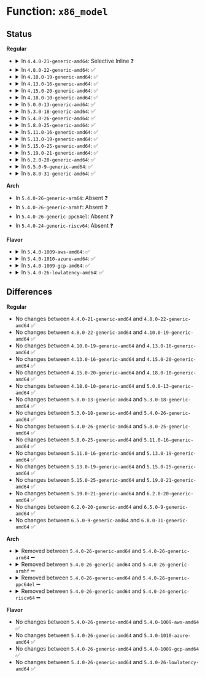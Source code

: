 # Function: <code>x86_model</code>

## Status
<b>Regular</b>
<ul>
<li>
<details>
<summary>In <code>4.4.0-21-generic-amd64</code>: Selective Inline ❓</summary>

```c
unsigned int x86_model(unsigned int sig)
```

```json
{
  "name": "x86_model",
  "collision_type": "Unique Static",
  "inline_type": "Selective",
  "funcs": [
    {
      "addr": 18446744071579160672,
      "name": "x86_model",
      "external": false,
      "loc": "arch/x86/include/asm/microcode.h:143",
      "file": "arch/x86/kernel/cpu/microcode/intel.c",
      "inline": "declared, inlined",
      "caller_inline": [
        "arch/x86/kernel/cpu/microcode/intel.c:collect_cpu_info_early"
      ],
      "caller_func": [
        "arch/x86/kernel/cpu/microcode/intel.c:load_builtin_intel_microcode"
      ]
    }
  ],
  "symbols": [
    {
      "addr": 18446744071579160672,
      "name": "x86_model",
      "section": ".text",
      "bind": "STB_LOCAL",
      "size": 63
    }
  ]
}
```
</details>
</li>
<li>
<details>
<summary>In <code>4.8.0-22-generic-amd64</code>: ✅</summary>

```c
unsigned int x86_model(unsigned int sig)
```

```json
{
  "name": "x86_model",
  "collision_type": "Unique Global",
  "inline_type": "No",
  "funcs": [
    {
      "addr": 18446744071583288752,
      "name": "x86_model",
      "external": true,
      "loc": "arch/x86/lib/cpu.c:17",
      "file": "arch/x86/lib/cpu.c",
      "inline": "seen, unknown",
      "caller_inline": [],
      "caller_func": [
        "arch/x86/kernel/cpu/microcode/intel.c:collect_cpu_info_early",
        "arch/x86/kernel/cpu/microcode/intel.c:load_ucode_intel_bsp"
      ]
    }
  ],
  "symbols": [
    {
      "addr": 18446744071583288752,
      "name": "x86_model",
      "section": ".text",
      "bind": "STB_GLOBAL",
      "size": 53
    }
  ]
}
```
</details>
</li>
<li>
<details>
<summary>In <code>4.10.0-19-generic-amd64</code>: ✅</summary>

```c
unsigned int x86_model(unsigned int sig)
```

```json
{
  "name": "x86_model",
  "collision_type": "Unique Global",
  "inline_type": "No",
  "funcs": [
    {
      "addr": 18446744071583407408,
      "name": "x86_model",
      "external": true,
      "loc": "arch/x86/lib/cpu.c:17",
      "file": "arch/x86/lib/cpu.c",
      "inline": "seen, unknown",
      "caller_inline": [],
      "caller_func": [
        "arch/x86/kernel/cpu/microcode/intel.c:load_builtin_intel_microcode",
        "arch/x86/kernel/cpu/microcode/intel.c:collect_cpu_info_early",
        "arch/x86/kernel/cpu/microcode/intel.c:scan_microcode",
        "arch/x86/kernel/cpu/microcode/intel.c:scan_microcode",
        "arch/x86/kernel/cpu/microcode/intel.c:scan_microcode",
        "arch/x86/kernel/cpu/microcode/intel.c:scan_microcode",
        "arch/x86/kernel/cpu/microcode/intel.c:scan_microcode"
      ]
    }
  ],
  "symbols": [
    {
      "addr": 18446744071583407408,
      "name": "x86_model",
      "section": ".text",
      "bind": "STB_GLOBAL",
      "size": 53
    }
  ]
}
```
</details>
</li>
<li>
<details>
<summary>In <code>4.13.0-16-generic-amd64</code>: ✅</summary>

```c
unsigned int x86_model(unsigned int sig)
```

```json
{
  "name": "x86_model",
  "collision_type": "Unique Global",
  "inline_type": "No",
  "funcs": [
    {
      "addr": 18446744071588264096,
      "name": "x86_model",
      "external": true,
      "loc": "arch/x86/lib/cpu.c:17",
      "file": "arch/x86/lib/cpu.c",
      "inline": "seen, unknown",
      "caller_inline": [],
      "caller_func": [
        "arch/x86/kernel/cpu/microcode/intel.c:load_builtin_intel_microcode",
        "arch/x86/kernel/cpu/microcode/intel.c:collect_cpu_info_early",
        "arch/x86/kernel/cpu/microcode/intel.c:scan_microcode",
        "arch/x86/kernel/cpu/microcode/intel.c:scan_microcode",
        "arch/x86/kernel/cpu/microcode/intel.c:scan_microcode",
        "arch/x86/kernel/cpu/microcode/intel.c:scan_microcode",
        "arch/x86/kernel/cpu/microcode/intel.c:scan_microcode"
      ]
    }
  ],
  "symbols": [
    {
      "addr": 18446744071588264096,
      "name": "x86_model",
      "section": ".text",
      "bind": "STB_GLOBAL",
      "size": 45
    }
  ]
}
```
</details>
</li>
<li>
<details>
<summary>In <code>4.15.0-20-generic-amd64</code>: ✅</summary>

```c
unsigned int x86_model(unsigned int sig)
```

```json
{
  "name": "x86_model",
  "collision_type": "Unique Global",
  "inline_type": "No",
  "funcs": [
    {
      "addr": 18446744071588816624,
      "name": "x86_model",
      "external": true,
      "loc": "arch/x86/lib/cpu.c:17",
      "file": "arch/x86/lib/cpu.c",
      "inline": "seen, unknown",
      "caller_inline": [],
      "caller_func": [
        "arch/x86/kernel/cpu/microcode/intel.c:load_builtin_intel_microcode",
        "arch/x86/kernel/cpu/microcode/intel.c:collect_cpu_info_early",
        "arch/x86/kernel/cpu/microcode/intel.c:scan_microcode",
        "arch/x86/kernel/cpu/microcode/intel.c:scan_microcode",
        "arch/x86/kernel/cpu/microcode/intel.c:scan_microcode",
        "arch/x86/kernel/cpu/microcode/intel.c:scan_microcode",
        "arch/x86/kernel/cpu/microcode/intel.c:scan_microcode"
      ]
    }
  ],
  "symbols": [
    {
      "addr": 18446744071588816624,
      "name": "x86_model",
      "section": ".text",
      "bind": "STB_GLOBAL",
      "size": 45
    }
  ]
}
```
</details>
</li>
<li>
<details>
<summary>In <code>4.18.0-10-generic-amd64</code>: ✅</summary>

```c
unsigned int x86_model(unsigned int sig)
```

```json
{
  "name": "x86_model",
  "collision_type": "Unique Global",
  "inline_type": "No",
  "funcs": [
    {
      "addr": 18446744071589194752,
      "name": "x86_model",
      "external": true,
      "loc": "arch/x86/lib/cpu.c:17",
      "file": "arch/x86/lib/cpu.c",
      "inline": "seen, unknown",
      "caller_inline": [],
      "caller_func": [
        "arch/x86/kernel/cpu/microcode/intel.c:load_builtin_intel_microcode",
        "arch/x86/kernel/cpu/microcode/intel.c:collect_cpu_info_early",
        "arch/x86/kernel/cpu/microcode/intel.c:scan_microcode",
        "arch/x86/kernel/cpu/microcode/intel.c:scan_microcode",
        "arch/x86/kernel/cpu/microcode/intel.c:scan_microcode",
        "arch/x86/kernel/cpu/microcode/intel.c:scan_microcode",
        "arch/x86/kernel/cpu/microcode/intel.c:scan_microcode"
      ]
    }
  ],
  "symbols": [
    {
      "addr": 18446744071589194752,
      "name": "x86_model",
      "section": ".text",
      "bind": "STB_GLOBAL",
      "size": 45
    }
  ]
}
```
</details>
</li>
<li>
<details>
<summary>In <code>5.0.0-13-generic-amd64</code>: ✅</summary>

```c
unsigned int x86_model(unsigned int sig)
```

```json
{
  "name": "x86_model",
  "collision_type": "Unique Global",
  "inline_type": "No",
  "funcs": [
    {
      "addr": 18446744071589436208,
      "name": "x86_model",
      "external": true,
      "loc": "arch/x86/lib/cpu.c:17",
      "file": "arch/x86/lib/cpu.c",
      "inline": "seen, unknown",
      "caller_inline": [],
      "caller_func": [
        "arch/x86/kernel/cpu/microcode/intel.c:load_builtin_intel_microcode",
        "arch/x86/kernel/cpu/microcode/intel.c:collect_cpu_info_early",
        "arch/x86/kernel/cpu/microcode/intel.c:scan_microcode",
        "arch/x86/kernel/cpu/microcode/intel.c:scan_microcode",
        "arch/x86/kernel/cpu/microcode/intel.c:scan_microcode",
        "arch/x86/kernel/cpu/microcode/intel.c:scan_microcode",
        "arch/x86/kernel/cpu/microcode/intel.c:scan_microcode"
      ]
    }
  ],
  "symbols": [
    {
      "addr": 18446744071589436208,
      "name": "x86_model",
      "section": ".text",
      "bind": "STB_GLOBAL",
      "size": 45
    }
  ]
}
```
</details>
</li>
<li>
<details>
<summary>In <code>5.3.0-18-generic-amd64</code>: ✅</summary>

```c
unsigned int x86_model(unsigned int sig)
```

```json
{
  "name": "x86_model",
  "collision_type": "Unique Global",
  "inline_type": "No",
  "funcs": [
    {
      "addr": 18446744071589894224,
      "name": "x86_model",
      "external": true,
      "loc": "arch/x86/lib/cpu.c:19",
      "file": "arch/x86/lib/cpu.c",
      "inline": "seen, unknown",
      "caller_inline": [],
      "caller_func": [
        "arch/x86/kernel/cpu/microcode/intel.c:load_builtin_intel_microcode",
        "arch/x86/kernel/cpu/microcode/intel.c:collect_cpu_info_early",
        "arch/x86/kernel/cpu/microcode/intel.c:scan_microcode",
        "arch/x86/kernel/cpu/microcode/intel.c:scan_microcode",
        "arch/x86/kernel/cpu/microcode/intel.c:scan_microcode",
        "arch/x86/kernel/cpu/microcode/intel.c:scan_microcode",
        "arch/x86/kernel/cpu/microcode/intel.c:scan_microcode"
      ]
    }
  ],
  "symbols": [
    {
      "addr": 18446744071589894224,
      "name": "x86_model",
      "section": ".text",
      "bind": "STB_GLOBAL",
      "size": 45
    }
  ]
}
```
</details>
</li>
<li>
<details>
<summary>In <code>5.4.0-26-generic-amd64</code>: ✅</summary>

```c
unsigned int x86_model(unsigned int sig)
```

```json
{
  "name": "x86_model",
  "collision_type": "Unique Global",
  "inline_type": "No",
  "funcs": [
    {
      "addr": 18446744071590120176,
      "name": "x86_model",
      "external": true,
      "loc": "arch/x86/lib/cpu.c:19",
      "file": "arch/x86/lib/cpu.c",
      "inline": "seen, unknown",
      "caller_inline": [],
      "caller_func": [
        "arch/x86/kernel/cpu/microcode/intel.c:load_builtin_intel_microcode",
        "arch/x86/kernel/cpu/microcode/intel.c:collect_cpu_info_early",
        "arch/x86/kernel/cpu/microcode/intel.c:scan_microcode",
        "arch/x86/kernel/cpu/microcode/intel.c:scan_microcode",
        "arch/x86/kernel/cpu/microcode/intel.c:scan_microcode",
        "arch/x86/kernel/cpu/microcode/intel.c:scan_microcode",
        "arch/x86/kernel/cpu/microcode/intel.c:scan_microcode"
      ]
    }
  ],
  "symbols": [
    {
      "addr": 18446744071590120176,
      "name": "x86_model",
      "section": ".text",
      "bind": "STB_GLOBAL",
      "size": 45
    }
  ]
}
```
</details>
</li>
<li>
<details>
<summary>In <code>5.8.0-25-generic-amd64</code>: ✅</summary>

```c
unsigned int x86_model(unsigned int sig)
```

```json
{
  "name": "x86_model",
  "collision_type": "Unique Global",
  "inline_type": "No",
  "funcs": [
    {
      "addr": 18446744071585123808,
      "name": "x86_model",
      "external": true,
      "loc": "arch/x86/lib/cpu.c:19",
      "file": "arch/x86/lib/cpu.c",
      "inline": "seen, unknown",
      "caller_inline": [],
      "caller_func": [
        "arch/x86/kernel/cpu/microcode/intel.c:load_builtin_intel_microcode",
        "arch/x86/kernel/cpu/microcode/intel.c:microcode_matches",
        "arch/x86/kernel/cpu/microcode/intel.c:microcode_matches",
        "arch/x86/kernel/cpu/microcode/intel.c:microcode_matches",
        "arch/x86/kernel/cpu/microcode/intel.c:microcode_matches",
        "arch/x86/kernel/cpu/microcode/intel.c:microcode_matches"
      ]
    }
  ],
  "symbols": [
    {
      "addr": 18446744071585123808,
      "name": "x86_model",
      "section": ".text",
      "bind": "STB_GLOBAL",
      "size": 45
    }
  ]
}
```
</details>
</li>
<li>
<details>
<summary>In <code>5.11.0-16-generic-amd64</code>: ✅</summary>

```c
unsigned int x86_model(unsigned int sig)
```

```json
{
  "name": "x86_model",
  "collision_type": "Unique Global",
  "inline_type": "No",
  "funcs": [
    {
      "addr": 18446744071585274736,
      "name": "x86_model",
      "external": true,
      "loc": "arch/x86/lib/cpu.c:19",
      "file": "arch/x86/lib/cpu.c",
      "inline": "seen, unknown",
      "caller_inline": [],
      "caller_func": [
        "arch/x86/kernel/cpu/microcode/intel.c:load_builtin_intel_microcode"
      ]
    }
  ],
  "symbols": [
    {
      "addr": 18446744071585274736,
      "name": "x86_model",
      "section": ".text",
      "bind": "STB_GLOBAL",
      "size": 45
    }
  ]
}
```
</details>
</li>
<li>
<details>
<summary>In <code>5.13.0-19-generic-amd64</code>: ✅</summary>

```c
unsigned int x86_model(unsigned int sig)
```

```json
{
  "name": "x86_model",
  "collision_type": "Unique Global",
  "inline_type": "No",
  "funcs": [
    {
      "addr": 18446744071585158256,
      "name": "x86_model",
      "external": true,
      "loc": "arch/x86/lib/cpu.c:19",
      "file": "arch/x86/lib/cpu.c",
      "inline": "seen, unknown",
      "caller_inline": [],
      "caller_func": [
        "arch/x86/kernel/cpu/microcode/intel.c:load_builtin_intel_microcode"
      ]
    }
  ],
  "symbols": [
    {
      "addr": 18446744071585158256,
      "name": "x86_model",
      "section": ".text",
      "bind": "STB_GLOBAL",
      "size": 45
    }
  ]
}
```
</details>
</li>
<li>
<details>
<summary>In <code>5.15.0-25-generic-amd64</code>: ✅</summary>

```c
unsigned int x86_model(unsigned int sig)
```

```json
{
  "name": "x86_model",
  "collision_type": "Unique Global",
  "inline_type": "No",
  "funcs": [
    {
      "addr": 18446744071585611104,
      "name": "x86_model",
      "external": true,
      "loc": "arch/x86/lib/cpu.c:19",
      "file": "arch/x86/lib/cpu.c",
      "inline": "seen, unknown",
      "caller_inline": [],
      "caller_func": [
        "arch/x86/kernel/cpu/microcode/intel.c:load_builtin_intel_microcode"
      ]
    }
  ],
  "symbols": [
    {
      "addr": 18446744071585611104,
      "name": "x86_model",
      "section": ".text",
      "bind": "STB_GLOBAL",
      "size": 45
    }
  ]
}
```
</details>
</li>
<li>
<details>
<summary>In <code>5.19.0-21-generic-amd64</code>: ✅</summary>

```c
unsigned int x86_model(unsigned int sig)
```

```json
{
  "name": "x86_model",
  "collision_type": "Unique Global",
  "inline_type": "No",
  "funcs": [
    {
      "addr": 18446744071586767888,
      "name": "x86_model",
      "external": true,
      "loc": "arch/x86/lib/cpu.c:19",
      "file": "arch/x86/lib/cpu.c",
      "inline": "seen, unknown",
      "caller_inline": [],
      "caller_func": [
        "arch/x86/kernel/cpu/intel.c:intel_cpu_collect_info",
        "arch/x86/kernel/cpu/microcode/intel.c:load_builtin_intel_microcode"
      ]
    }
  ],
  "symbols": [
    {
      "addr": 18446744071586767888,
      "name": "x86_model",
      "section": ".text",
      "bind": "STB_GLOBAL",
      "size": 61
    }
  ]
}
```
</details>
</li>
<li>
<details>
<summary>In <code>6.2.0-20-generic-amd64</code>: ✅</summary>

```c
unsigned int x86_model(unsigned int sig)
```

```json
{
  "name": "x86_model",
  "collision_type": "Unique Global",
  "inline_type": "No",
  "funcs": [
    {
      "addr": 18446744071595932896,
      "name": "x86_model",
      "external": true,
      "loc": "arch/x86/lib/cpu.c:19",
      "file": "arch/x86/lib/cpu.c",
      "inline": "seen, unknown",
      "caller_inline": [],
      "caller_func": [
        "arch/x86/kernel/cpu/intel.c:intel_cpu_collect_info",
        "arch/x86/kernel/cpu/microcode/intel.c:load_builtin_intel_microcode"
      ]
    }
  ],
  "symbols": [
    {
      "addr": 18446744071595932896,
      "name": "x86_model",
      "section": ".text",
      "bind": "STB_GLOBAL",
      "size": 61
    }
  ]
}
```
</details>
</li>
<li>
<details>
<summary>In <code>6.5.0-9-generic-amd64</code>: ✅</summary>

```c
unsigned int x86_model(unsigned int sig)
```

```json
{
  "name": "x86_model",
  "collision_type": "Unique Global",
  "inline_type": "No",
  "funcs": [
    {
      "addr": 18446744071596451152,
      "name": "x86_model",
      "external": true,
      "loc": "arch/x86/lib/cpu.c:19",
      "file": "arch/x86/lib/cpu.c",
      "inline": "seen, unknown",
      "caller_inline": [],
      "caller_func": [
        "arch/x86/kernel/cpu/intel.c:intel_cpu_collect_info",
        "arch/x86/kernel/cpu/microcode/intel.c:load_builtin_intel_microcode"
      ]
    }
  ],
  "symbols": [
    {
      "addr": 18446744071596451152,
      "name": "x86_model",
      "section": ".text",
      "bind": "STB_GLOBAL",
      "size": 61
    }
  ]
}
```
</details>
</li>
<li>
<details>
<summary>In <code>6.8.0-31-generic-amd64</code>: ✅</summary>

```c
unsigned int x86_model(unsigned int sig)
```

```json
{
  "name": "x86_model",
  "collision_type": "Unique Global",
  "inline_type": "No",
  "funcs": [
    {
      "addr": 18446744071597346384,
      "name": "x86_model",
      "external": true,
      "loc": "arch/x86/lib/cpu.c:19",
      "file": "arch/x86/lib/cpu.c",
      "inline": "seen, unknown",
      "caller_inline": [],
      "caller_func": [
        "arch/x86/kernel/cpu/microcode/intel.c:get_microcode_blob",
        "arch/x86/kernel/cpu/microcode/intel.c:intel_collect_cpu_info"
      ]
    }
  ],
  "symbols": [
    {
      "addr": 18446744071597346384,
      "name": "x86_model",
      "section": ".text",
      "bind": "STB_GLOBAL",
      "size": 61
    }
  ]
}
```
</details>
</li>
</ul>
<b>Arch</b>
<ul>
<li>
In <code>5.4.0-26-generic-arm64</code>: Absent ❓
</li>
<li>
In <code>5.4.0-26-generic-armhf</code>: Absent ❓
</li>
<li>
In <code>5.4.0-26-generic-ppc64el</code>: Absent ❓
</li>
<li>
In <code>5.4.0-24-generic-riscv64</code>: Absent ❓
</li>
</ul>
<b>Flavor</b>
<ul>
<li>
<details>
<summary>In <code>5.4.0-1009-aws-amd64</code>: ✅</summary>

```c
unsigned int x86_model(unsigned int sig)
```

```json
{
  "name": "x86_model",
  "collision_type": "Unique Global",
  "inline_type": "No",
  "funcs": [
    {
      "addr": 18446744071589722432,
      "name": "x86_model",
      "external": true,
      "loc": "arch/x86/lib/cpu.c:19",
      "file": "arch/x86/lib/cpu.c",
      "inline": "seen, unknown",
      "caller_inline": [],
      "caller_func": [
        "arch/x86/kernel/cpu/microcode/intel.c:load_builtin_intel_microcode",
        "arch/x86/kernel/cpu/microcode/intel.c:collect_cpu_info_early",
        "arch/x86/kernel/cpu/microcode/intel.c:scan_microcode",
        "arch/x86/kernel/cpu/microcode/intel.c:scan_microcode",
        "arch/x86/kernel/cpu/microcode/intel.c:scan_microcode",
        "arch/x86/kernel/cpu/microcode/intel.c:scan_microcode",
        "arch/x86/kernel/cpu/microcode/intel.c:scan_microcode"
      ]
    }
  ],
  "symbols": [
    {
      "addr": 18446744071589722432,
      "name": "x86_model",
      "section": ".text",
      "bind": "STB_GLOBAL",
      "size": 45
    }
  ]
}
```
</details>
</li>
<li>
<details>
<summary>In <code>5.4.0-1010-azure-amd64</code>: ✅</summary>

```c
unsigned int x86_model(unsigned int sig)
```

```json
{
  "name": "x86_model",
  "collision_type": "Unique Global",
  "inline_type": "No",
  "funcs": [
    {
      "addr": 18446744071589448208,
      "name": "x86_model",
      "external": true,
      "loc": "arch/x86/lib/cpu.c:19",
      "file": "arch/x86/lib/cpu.c",
      "inline": "seen, unknown",
      "caller_inline": [],
      "caller_func": [
        "arch/x86/kernel/cpu/microcode/intel.c:load_builtin_intel_microcode",
        "arch/x86/kernel/cpu/microcode/intel.c:collect_cpu_info_early",
        "arch/x86/kernel/cpu/microcode/intel.c:scan_microcode",
        "arch/x86/kernel/cpu/microcode/intel.c:scan_microcode",
        "arch/x86/kernel/cpu/microcode/intel.c:scan_microcode",
        "arch/x86/kernel/cpu/microcode/intel.c:scan_microcode",
        "arch/x86/kernel/cpu/microcode/intel.c:scan_microcode",
        "drivers/edac/mce_amd.c:amd_decode_mce"
      ]
    }
  ],
  "symbols": [
    {
      "addr": 18446744071589448208,
      "name": "x86_model",
      "section": ".text",
      "bind": "STB_GLOBAL",
      "size": 45
    }
  ]
}
```
</details>
</li>
<li>
<details>
<summary>In <code>5.4.0-1009-gcp-amd64</code>: ✅</summary>

```c
unsigned int x86_model(unsigned int sig)
```

```json
{
  "name": "x86_model",
  "collision_type": "Unique Global",
  "inline_type": "No",
  "funcs": [
    {
      "addr": 18446744071590165808,
      "name": "x86_model",
      "external": true,
      "loc": "arch/x86/lib/cpu.c:19",
      "file": "arch/x86/lib/cpu.c",
      "inline": "seen, unknown",
      "caller_inline": [],
      "caller_func": [
        "arch/x86/kernel/cpu/microcode/intel.c:load_builtin_intel_microcode",
        "arch/x86/kernel/cpu/microcode/intel.c:collect_cpu_info_early",
        "arch/x86/kernel/cpu/microcode/intel.c:scan_microcode",
        "arch/x86/kernel/cpu/microcode/intel.c:scan_microcode",
        "arch/x86/kernel/cpu/microcode/intel.c:scan_microcode",
        "arch/x86/kernel/cpu/microcode/intel.c:scan_microcode",
        "arch/x86/kernel/cpu/microcode/intel.c:scan_microcode"
      ]
    }
  ],
  "symbols": [
    {
      "addr": 18446744071590165808,
      "name": "x86_model",
      "section": ".text",
      "bind": "STB_GLOBAL",
      "size": 45
    }
  ]
}
```
</details>
</li>
<li>
<details>
<summary>In <code>5.4.0-26-lowlatency-amd64</code>: ✅</summary>

```c
unsigned int x86_model(unsigned int sig)
```

```json
{
  "name": "x86_model",
  "collision_type": "Unique Global",
  "inline_type": "No",
  "funcs": [
    {
      "addr": 18446744071590216320,
      "name": "x86_model",
      "external": true,
      "loc": "arch/x86/lib/cpu.c:19",
      "file": "arch/x86/lib/cpu.c",
      "inline": "seen, unknown",
      "caller_inline": [],
      "caller_func": [
        "arch/x86/kernel/cpu/microcode/intel.c:load_builtin_intel_microcode",
        "arch/x86/kernel/cpu/microcode/intel.c:collect_cpu_info_early",
        "arch/x86/kernel/cpu/microcode/intel.c:scan_microcode",
        "arch/x86/kernel/cpu/microcode/intel.c:scan_microcode",
        "arch/x86/kernel/cpu/microcode/intel.c:scan_microcode",
        "arch/x86/kernel/cpu/microcode/intel.c:scan_microcode",
        "arch/x86/kernel/cpu/microcode/intel.c:scan_microcode"
      ]
    }
  ],
  "symbols": [
    {
      "addr": 18446744071590216320,
      "name": "x86_model",
      "section": ".text",
      "bind": "STB_GLOBAL",
      "size": 45
    }
  ]
}
```
</details>
</li>
</ul>

## Differences
<b>Regular</b>
<ul>
<li>
No changes between <code>4.4.0-21-generic-amd64</code> and <code>4.8.0-22-generic-amd64</code> ✅
</li>
<li>
No changes between <code>4.8.0-22-generic-amd64</code> and <code>4.10.0-19-generic-amd64</code> ✅
</li>
<li>
No changes between <code>4.10.0-19-generic-amd64</code> and <code>4.13.0-16-generic-amd64</code> ✅
</li>
<li>
No changes between <code>4.13.0-16-generic-amd64</code> and <code>4.15.0-20-generic-amd64</code> ✅
</li>
<li>
No changes between <code>4.15.0-20-generic-amd64</code> and <code>4.18.0-10-generic-amd64</code> ✅
</li>
<li>
No changes between <code>4.18.0-10-generic-amd64</code> and <code>5.0.0-13-generic-amd64</code> ✅
</li>
<li>
No changes between <code>5.0.0-13-generic-amd64</code> and <code>5.3.0-18-generic-amd64</code> ✅
</li>
<li>
No changes between <code>5.3.0-18-generic-amd64</code> and <code>5.4.0-26-generic-amd64</code> ✅
</li>
<li>
No changes between <code>5.4.0-26-generic-amd64</code> and <code>5.8.0-25-generic-amd64</code> ✅
</li>
<li>
No changes between <code>5.8.0-25-generic-amd64</code> and <code>5.11.0-16-generic-amd64</code> ✅
</li>
<li>
No changes between <code>5.11.0-16-generic-amd64</code> and <code>5.13.0-19-generic-amd64</code> ✅
</li>
<li>
No changes between <code>5.13.0-19-generic-amd64</code> and <code>5.15.0-25-generic-amd64</code> ✅
</li>
<li>
No changes between <code>5.15.0-25-generic-amd64</code> and <code>5.19.0-21-generic-amd64</code> ✅
</li>
<li>
No changes between <code>5.19.0-21-generic-amd64</code> and <code>6.2.0-20-generic-amd64</code> ✅
</li>
<li>
No changes between <code>6.2.0-20-generic-amd64</code> and <code>6.5.0-9-generic-amd64</code> ✅
</li>
<li>
No changes between <code>6.5.0-9-generic-amd64</code> and <code>6.8.0-31-generic-amd64</code> ✅
</li>
</ul>
<b>Arch</b>
<ul>
<li>
<details>
<summary>Removed between <code>5.4.0-26-generic-amd64</code> and <code>5.4.0-26-generic-arm64</code> ➖</summary>

```c
unsigned int x86_model(unsigned int sig)
```
</details>
</li>
<li>
<details>
<summary>Removed between <code>5.4.0-26-generic-amd64</code> and <code>5.4.0-26-generic-armhf</code> ➖</summary>

```c
unsigned int x86_model(unsigned int sig)
```
</details>
</li>
<li>
<details>
<summary>Removed between <code>5.4.0-26-generic-amd64</code> and <code>5.4.0-26-generic-ppc64el</code> ➖</summary>

```c
unsigned int x86_model(unsigned int sig)
```
</details>
</li>
<li>
<details>
<summary>Removed between <code>5.4.0-26-generic-amd64</code> and <code>5.4.0-24-generic-riscv64</code> ➖</summary>

```c
unsigned int x86_model(unsigned int sig)
```
</details>
</li>
</ul>
<b>Flavor</b>
<ul>
<li>
No changes between <code>5.4.0-26-generic-amd64</code> and <code>5.4.0-1009-aws-amd64</code> ✅
</li>
<li>
No changes between <code>5.4.0-26-generic-amd64</code> and <code>5.4.0-1010-azure-amd64</code> ✅
</li>
<li>
No changes between <code>5.4.0-26-generic-amd64</code> and <code>5.4.0-1009-gcp-amd64</code> ✅
</li>
<li>
No changes between <code>5.4.0-26-generic-amd64</code> and <code>5.4.0-26-lowlatency-amd64</code> ✅
</li>
</ul>

